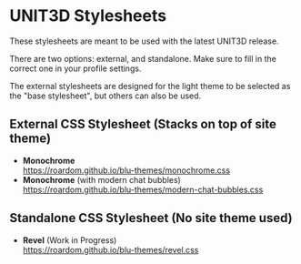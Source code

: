 # UNIT3D Stylesheets

These stylesheets are meant to be used with the latest UNIT3D release.

There are two options: external, and standalone. Make sure to fill in the correct one in your profile settings.

The external stylesheets are designed for the light theme to be selected as the "base stylesheet", but others can also be used.

## External CSS Stylesheet (Stacks on top of site theme) 

*   **Monochrome**  
    https://roardom.github.io/blu-themes/monochrome.css
*   **Monochrome** (with modern chat bubbles)  
    https://roardom.github.io/blu-themes/modern-chat-bubbles.css
    
## Standalone CSS Stylesheet (No site theme used)

*   **Revel** (Work in Progress)  
    https://roardom.github.io/blu-themes/revel.css
